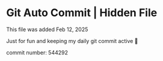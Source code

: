 # Git Auto Commit | Hidden File

This file was added Feb 12, 2025

Just for fun and keeping my daily git commit active 🤪

commit number: 544292
